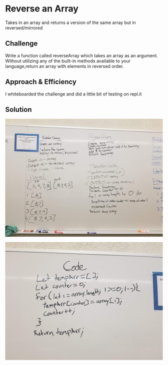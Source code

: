 # Reverse an Array
Takes in an array and returns a version of the same array but in reversed/mirrored

## Challenge
Write a function called reverseArray which takes an array as an argument. Without utilizing any of the built-in methods available to your language,return an array with elements in reversed order.
## Approach & Efficiency
I whiteboarded the challenge and did a little bit of testing on repl.it

## Solution
![Whiteboard](./assets/array-reverse.jpg)

![Whiteboard](./assets/array-reverse_2.jpg)
